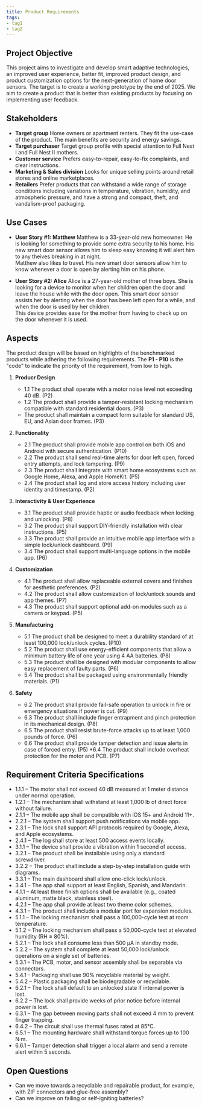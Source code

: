 ```yaml
---
title: Product Requirements
tags:
- tag1
- tag2
---
```


## Project Objective

This project aims to investigate and develop smart adaptive technologies, an improved user experience, better fit, improved product design, and product customization options for the next-generation of home door sensors. The target is to create a working prototype by the end of 2025. We aim to create a product that is better than existing products by focusing on implementing user feedback.

## Stakeholders

- **Target group** Home owners or apartment renters. They fit the use-case of the product. The main benefits are security and energy savings.
- **Target purchaser** Target group profile with special attention to Full Nest I and Full Nest II mothers.
- **Customer service** Prefers easy-to-repair, easy-to-fix complaints, and clear instructions.
- **Marketing & Sales division** Looks for unique selling points around retail stores and online marketplaces.
- **Retailers** Prefer products that can withstand a wide range of storage conditions including variations in temperature, vibration, humidity, and atmospheric pressure, and have a strong and compact, theft, and vandalism-proof packaging.


## Use Cases

* **User Story #1: Matthew**
Matthew is a 33-year-old new homeowner. He is looking for something to provide some extra security to his home. His new smart door sensor allows him to sleep easy knowing it will alert him to any theives breaking in at night.<br>
Matthew also likes to travel. His new smart door sensors allow him to know whenever a door is open by alerting him on his phone. 

* **User Story #2: Alice**
Alice is a 27-year-old mother of three boys. She is looking for a device to monitor when her children open the door and leave the house while with the door open. This smart door sensor assists her by alerting when the door has been left open for a while, and when the door is used by her children.<br>
This device provides ease for the mother from having to check up on the door whenever it is used.

## Aspects

The product design will be based on highlights of the benchmarked products while adhering the following requirements. The **P1 - P10** is the "code" to indicate the priority of the requirement, from low to high.

1. **Producr Design**
      * 1.1 The product shall operate with a motor noise level not exceeding 40 dB. (P2)
      * 1.2 The product shall provide a tamper-resistant locking mechanism compatible with standard residential doors. (P3)
      * The product shall maintain a compact form suitable for standard US, EU, and Asian door frames. (P3)
  
2. **Functionality**
      * 2.1 The product shall provide mobile app control on both iOS and Android with secure authentication. (P10)
      * 2.2 The product shall send real-time alerts for door left open, forced entry attempts, and lock tampering. (P9)
      * 2.3 The product shall integrate with smart home ecosystems such as Google Home, Alexa, and Apple HomeKit. (P5)
      * 2.4 The product shall log and store access history including user identity and timestamp. (P2)

3. **Interactivity & User Experience**
      * 3.1 The product shall provide haptic or audio feedback when locking and unlocking. (P8)
      * 3.2 The product shall support DIY-friendly installation with clear instructions. (P5)
      * 3.3 The product shall provide an intuitive mobile app interface with a simple lock/unlock dashboard. (P9)
      * 3.4 The product shall support multi-language options in the mobile app. (P6)

4. **Customization**
      * 4.1 The product shall allow replaceable external covers and finishes for aesthetic preferences. (P2)
      * 4.2 The product shall allow customization of lock/unlock sounds and app themes. (P7)
      * 4.3 The product shall support optional add-on modules such as a camera or keypad. (P5)

5. **Manufacturing**
      * 5.1 The product shall be designed to meet a durability standard of at least 100,000 lock/unlock cycles. (P10)
      * 5.2 The product shall use energy-efficient components that allow a minimum battery life of one year using 4 AA batteries. (P8)
      * 5.3 The product shall be designed with modular components to allow easy replacement of faulty parts. (P6)
      * 5.4 The product shall be packaged using environmentally friendly materials. (P1)

6. **Safety**
      * 6.2 The product shall provide fail-safe operation to unlock in fire or emergency situations if power is cut. (P9)
      * 6.3 The product shall include finger entrapment and pinch protection in its mechanical design. (P8)
      * 6.5 The product shall resist brute-force attacks up to at least 1,000 pounds of force. (P6)
      * 6.6 The product shall provide tamper detection and issue alerts in case of forced entry. (P5)
      *6.4 The product shall include overheat protection for the motor and PCB. (P7)


## Requirement Criteria Specifications

* 1.1.1 – The motor shall not exceed 40 dB measured at 1 meter distance under normal operation.
* 1.2.1 – The mechanism shall withstand at least 1,000 lb of direct force without failure.
* 2.1.1 – The mobile app shall be compatible with iOS 15+ and Android 11+.
* 2.2.1 – The system shall support push notifications via mobile app.
* 2.3.1 – The lock shall support API protocols required by Google, Alexa, and Apple ecosystems.
* 2.4.1 – The log shall store at least 500 access events locally.
* 3.1.1 – The device shall provide a vibration within 1 second of access.
* 3.2.1 – The product shall be installable using only a standard screwdriver.
* 3.2.2 – The product shall include a step-by-step installation guide with diagrams.
* 3.3.1 – The main dashboard shall allow one-click lock/unlock.
* 3.4.1 – The app shall support at least English, Spanish, and Mandarin.
* 4.1.1 – At least three finish options shall be available (e.g., coated aluminum, matte black, stainless steel).
* 4.2.1 – The app shall provide at least two theme color schemes.
* 4.3.1 – The product shall include a modular port for expansion modules.
* 5.1.1 – The locking mechanism shall pass a 100,000-cycle test at room temperature.
* 5.1.2 – The locking mechanism shall pass a 50,000-cycle test at elevated humidity (RH ≥ 80%).
* 5.2.1 – The lock shall consume less than 500 µA in standby mode.
* 5.2.2 – The system shall complete at least 50,000 lock/unlock operations on a single set of batteries.
* 5.3.1 – The PCB, motor, and sensor assembly shall be separable via connectors.
* 5.4.1 – Packaging shall use 90% recyclable material by weight.
* 5.4.2 – Plastic packaging shall be biodegradable or recyclable.
* 6.2.1 – The lock shall default to an unlocked state if internal power is lost.
* 6.2.2 – The lock shall provide weeks of prior notice before internal power is lost.
* 6.3.1 – The gap between moving parts shall not exceed 4 mm to prevent finger trapping.
* 6.4.2 – The circuit shall use thermal fuses rated at 85°C.
* 6.5.1 – The mounting hardware shall withstand torque forces up to 100 N·m.
* 6.6.1 – Tamper detection shall trigger a local alarm and send a remote alert within 5 seconds.

## Open Questions

* Can we move towards a recyclable and repairable product, for example, with ZIF connectors and glue-free assembly?
* Can we improve on failing or self-igniting batteries?
